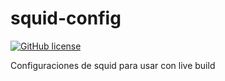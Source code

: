 # squid-config

[![GitHub license](https://sinfallas.files.wordpress.com/2016/02/gpl.png)](https://github.com/xanadu-linux/squid-config/blob/master/LICENSE)

Configuraciones de squid para usar con live build
